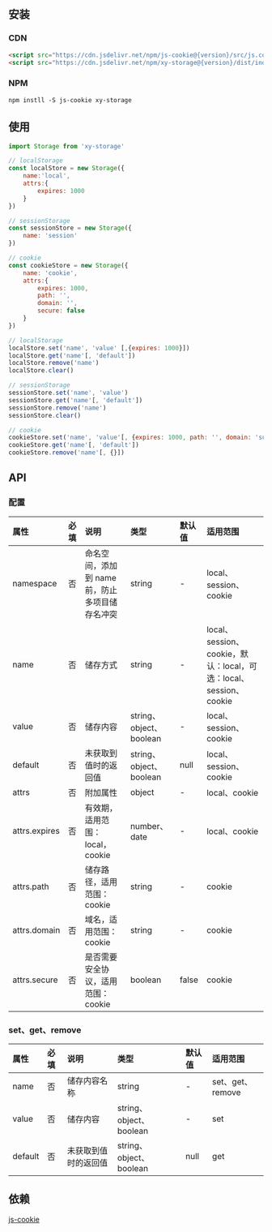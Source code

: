 ## 安装

### CDN

```html
<script src="https://cdn.jsdelivr.net/npm/js-cookie@{version}/src/js.cookie.min.js"></script>
<script src="https://cdn.jsdelivr.net/npm/xy-storage@{version}/dist/index.umd.min.js"></script>
```

### NPM

```shell
npm instll -S js-cookie xy-storage
```

## 使用

```javascript
import Storage from 'xy-storage'

// localStorage
const localStore = new Storage({
    name:'local',
    attrs:{
        expires: 1000
    }
})

// sessionStorage
const sessionStore = new Storage({
    name: 'session'
})

// cookie
const cookieStore = new Storage({
    name: 'cookie',
    attrs:{
        expires: 1000,
        path: '',
        domain: '',
        secure: false
    }
})

// localStorage
localStore.set('name', 'value' [,{expires: 1000}])
localStore.get('name'[, 'default'])
localStore.remove('name')
localStore.clear()

// sessionStorage
sessionStore.set('name', 'value')
sessionStore.get('name'[, 'default'])
sessionStore.remove('name')
sessionStore.clear()

// cookie
cookieStore.set('name', 'value'[, {expires: 1000, path: '', domain: 'subdomain.site.com', secure: true}])
cookieStore.get('name'[, 'default'])
cookieStore.remove('name'[, {}])
```

## API
### 配置

| 属性 | 必填 | 说明 | 类型 | 默认值 | 适用范围 |
| :---- | :---- | :---- | :---- | :---- | :---- |
| namespace | 否 | 命名空间，添加到 name 前，防止多项目储存名冲突 | string | - | local、session、cookie |
| name | 否 | 储存方式 | string | - | local、session、cookie，默认：local，可选：local、session、cookie |
| value | 否 | 储存内容 | string、object、boolean | - | local、session、cookie |
| default | 否 | 未获取到值时的返回值 | string、object、boolean | null | local、session、cookie |
| attrs | 否 | 附加属性 | object | - | local、cookie |
| attrs.expires | 否 | 有效期，适用范围：local，cookie | number、date | - | local、cookie |
| attrs.path | 否 | 储存路径，适用范围：cookie | string | - | cookie |
| attrs.domain | 否 | 域名，适用范围：cookie | string | - | cookie |
| attrs.secure | 否 | 是否需要安全协议，适用范围：cookie | boolean | false  | cookie |

### set、get、remove
| 属性 | 必填 | 说明 | 类型 | 默认值 | 适用范围 |
| :---- | :---- | :---- | :---- | :---- | :---- |
| name | 否 | 储存内容名称 | string | - | set、get、remove |
| value | 否 | 储存内容 | string、object、boolean | - | set |
| default | 否 | 未获取到值时的返回值 | string、object、boolean | null | get |

## 依赖

[js-cookie](https://www.npmjs.com/package/js-cookie)

